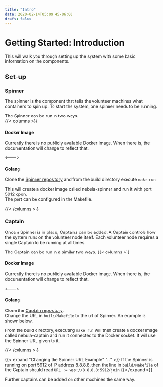 ```yaml
---
title: "Intro"
date: 2020-02-14T05:09:45-06:00
draft: false
---
```

# Getting Started: Introduction

This will walk you through setting up the system with some basic information on the components.  

## Set-up

### Spinner
The spinner is the component that tells the volunteer machines what containers to spin up. To start the system, one spinner needs to be running.  

The Spinner can be run in two ways.  
{{< columns >}}
#### Docker Image
Currently there is no publicly available Docker image. When there is, the documentation will change to reflect that.

<--->

#### Golang

Clone the [Spinner repository](https://github.com/armadanet/spinner) and from the build directory execute `make run`

This will create a docker image called nebula-spinner and run it with port 5912 open.   
The port can be configured in the Makefile.

{{< /columns >}}

### Captain
Once a Spinner is in place, Captains can be added. A Captain controls how the system runs on the volunteer node itself. Each volunteer node requires a single Captain to be running at all times.  

The Captain can be run in a similar two ways.
{{< columns >}}
#### Docker Image
Currently there is no publicly available Docker image. When there is, the documentation will change to reflect that.

<--->

#### Golang

Clone the [Captain repository](https://github.com/armadanet/captain).  
Change the URL in `build/Makefile` to the url of Spinner. An example is shown below.

From the build directory, executing `make run` will then create a docker image called nebula-captain and run it connected to the Docker socket. It will use the Spinner URL given to it.  

{{< /columns >}}

{{< expand "Changing the Spinner URL Example" "..." >}}
If the Spinner is running on port 5912 of IP address 8.8.8.8, then the line in `build/Makefile` of the Captain should read `URL := wss://8.8.8.8:5912/join`
{{< /expand >}}

Further captains can be added on other machines the same way.  
